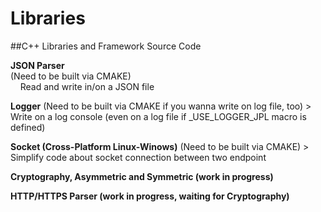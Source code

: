 # Libraries
##C++ Libraries and Framework Source Code

**JSON Parser**  
(Need to be built via CMAKE)  
&nbsp;&nbsp;&nbsp;&nbsp;Read and write in/on a JSON file

**Logger**
(Need to be built via CMAKE if you wanna write on log file, too)
    > Write on a log console (even on a log file if _USE_LOGGER_JPL macro is defined)

**Socket (Cross-Platform Linux-Winows)**
(Need to be built via CMAKE)
    > Simplify code about socket connection between two endpoint

**Cryptography, Asymmetric and Symmetric (work in progress)**

**HTTP/HTTPS Parser (work in progress, waiting for Cryptography)**
